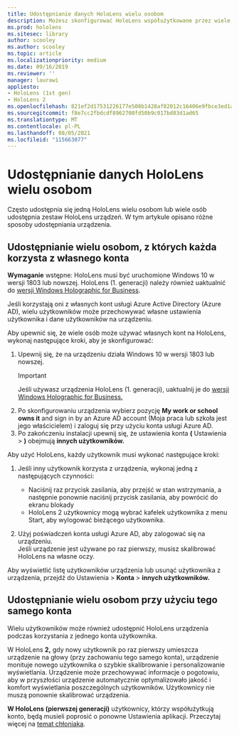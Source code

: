 ```yaml
---
title: Udostępnianie danych HoloLens wielu osobom
description: Możesz skonfigurować HoloLens współużytkowane przez wiele kont Azure Active Directory lub wielu użytkowników, którzy używają jednego konta.
ms.prod: hololens
ms.sitesec: library
author: scooley
ms.author: scooley
ms.topic: article
ms.localizationpriority: medium
ms.date: 09/16/2019
ms.reviewer: ''
manager: laurawi
appliesto:
- HoloLens (1st gen)
- HoloLens 2
ms.openlocfilehash: 821ef2d17531226177e508b1428af82012c16406e9fbce3ed1a5617c767adfe8
ms.sourcegitcommit: f8e7cc2fbdcdf8962700fd50b9c017bd83d1ad65
ms.translationtype: MT
ms.contentlocale: pl-PL
ms.lasthandoff: 08/05/2021
ms.locfileid: "115663077"
---
```

# <a name="share-your-hololens-with-multiple-people"></a>Udostępnianie danych HoloLens wielu osobom

Często udostępnia się jedną HoloLens wielu osobom lub wiele osób udostępnia zestaw HoloLens urządzeń.  W tym artykule opisano różne sposoby udostępniania urządzenia.

## <a name="share-with-multiple-people-each-using-their-own-account"></a>Udostępnianie wielu osobom, z których każda korzysta z własnego konta

**Wymaganie** wstępne: HoloLens musi być uruchomione Windows 10 w wersji 1803 lub nowszej.  HoloLens (1. generacji) należy również uaktualnić do [wersji Windows Holographic for Business](hololens-upgrade-enterprise.md).

Jeśli korzystają oni z własnych kont usługi Azure Active Directory (Azure AD), wielu użytkowników może przechowywać własne ustawienia użytkownika i dane użytkowników na urządzeniu.

Aby upewnić się, że wiele osób może używać własnych kont na HoloLens, wykonaj następujące kroki, aby je skonfigurować:

1. Upewnij się, że na urządzeniu działa Windows 10 w wersji 1803 lub nowszej.
   > [!IMPORTANT]
   > Jeśli używasz urządzenia HoloLens (1. generacji), uaktualnij je do [wersji Windows Holographic for Business.](hololens1-upgrade-enterprise.md)
1. Po skonfigurowaniu urządzenia wybierz pozycję **My work or school owns it** and sign in by an Azure AD account (Moja praca lub szkoła jest jego właścicielem) i zaloguj się przy użyciu konta usługi Azure AD.
1. Po zakończeniu instalacji upewnij się, że ustawienia konta **(** Ustawienia  >  **)** obejmują **innych użytkowników.**

Aby użyć HoloLens, każdy użytkownik musi wykonać następujące kroki:

1. Jeśli inny użytkownik korzysta z urządzenia, wykonaj jedną z następujących czynności:
   - Naciśnij raz przycisk zasilania, aby przejść w stan wstrzymania, a następnie ponownie naciśnij przycisk zasilania, aby powrócić do ekranu blokady
   - HoloLens 2 użytkownicy mogą wybrać kafelek użytkownika z menu Start, aby wylogować bieżącego użytkownika.

1. Użyj poświadczeń konta usługi Azure AD, aby zalogować się na urządzeniu.  
    Jeśli urządzenie jest używane po raz pierwszy, musisz [](hololens-calibration.md) skalibrować HoloLens na własne oczy.

Aby wyświetlić listę użytkowników urządzenia lub usunąć użytkownika z urządzenia, przejdź do Ustawienia   >  **Konta**  >  **innych użytkowników.**

## <a name="share-with-multiple-people-all-using-the-same-account"></a>Udostępnianie wielu osobom przy użyciu tego samego konta

Wielu użytkowników może również udostępnić HoloLens urządzenia podczas korzystania z jednego konta użytkownika.

W HoloLens **2,** gdy nowy użytkownik po raz pierwszy umieszcza urządzenie na głowy (przy zachowaniu tego samego konta), urządzenie monituje nowego użytkownika o szybkie skalibrowanie i personalizowanie wyświetlania. Urządzenie może przechowywać informacje o pogotowiu, aby w przyszłości urządzenie automatycznie optymalizowało jakość i komfort wyświetlania poszczególnych użytkowników. Użytkownicy nie muszą ponownie skalibrować urządzenia.

**W HoloLens (pierwszej generacji)** użytkownicy, którzy współużytkują konto, będą musieli poprosić o ponowne Ustawienia aplikacji.  Przeczytaj więcej na [temat chłoniaka](hololens-calibration.md).
